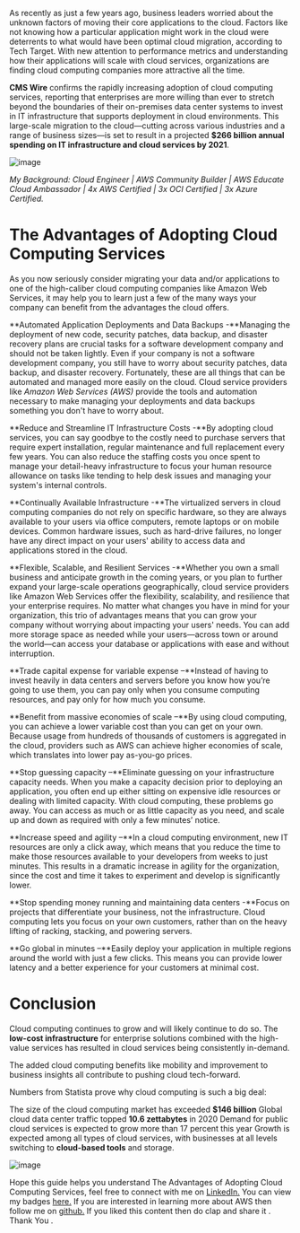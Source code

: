 As recently as just a few years ago, business leaders worried about the unknown factors of moving their core applications to the cloud. Factors like not knowing how a particular application might work in the cloud were deterrents to what would have been optimal cloud migration, according to Tech Target. With new attention to performance metrics and understanding how their applications will scale with cloud services, organizations are finding cloud computing companies more attractive all the time.

**CMS Wire** confirms the rapidly increasing adoption of cloud computing services, reporting that enterprises are more willing than ever to stretch beyond the boundaries of their on-premises data center systems to invest in IT infrastructure that supports deployment in cloud environments. This large-scale migration to the cloud—cutting across various industries and a range of business sizes—is set to result in a projected **$266 billion annual spending on IT infrastructure and cloud services by 2021**.

![image](https://dev-to-uploads.s3.amazonaws.com/uploads/articles/mz47et8v0hdg80nwa08h.png)

*My Background: Cloud Engineer | AWS Community Builder | AWS Educate Cloud Ambassador | 4x AWS Certified | 3x OCI Certified | 3x Azure Certified.* 

# The Advantages of Adopting Cloud Computing Services

As you now seriously consider migrating your data and/or applications to one of the high-caliber cloud computing companies like Amazon Web Services, it may help you to learn just a few of the many ways your company can benefit from the advantages the cloud offers.

**Automated Application Deployments and Data Backups -**Managing the deployment of new code, security patches, data backup, and disaster recovery plans are crucial tasks for a software development company and should not be taken lightly. Even if your company is not a software development company, you still have to worry about security patches, data backup, and disaster recovery. Fortunately, these are all things that can be automated and managed more easily on the cloud. Cloud service providers like *Amazon Web Services (AWS)* provide the tools and automation necessary to make managing your deployments and data backups something you don't have to worry about.

**Reduce and Streamline IT Infrastructure Costs -**By adopting cloud services, you can say goodbye to the costly need to purchase servers that require expert installation, regular maintenance and full replacement every few years. You can also reduce the staffing costs you once spent to manage your detail-heavy infrastructure to focus your human resource allowance on tasks like tending to help desk issues and managing your system's internal controls.

**Continually Available Infrastructure -**The virtualized servers in cloud computing companies do not rely on specific hardware, so they are always available to your users via office computers, remote laptops or on mobile devices. Common hardware issues, such as hard-drive failures, no longer have any direct impact on your users' ability to access data and applications stored in the cloud.

**Flexible, Scalable, and Resilient Services -**Whether you own a small business and anticipate growth in the coming years, or you plan to further expand your large-scale operations geographically, cloud service providers like Amazon Web Services offer the flexibility, scalability, and resilience that your enterprise requires. No matter what changes you have in mind for your organization, this trio of advantages means that you can grow your company without worrying about impacting your users' needs. You can add more storage space as needed while your users—across town or around the world—can access your database or applications with ease and without interruption.

**Trade capital expense for variable expense –**Instead of having to invest heavily in data centers and servers before you know how you’re going to use them, you can pay only when you consume computing resources, and pay only for how much you consume.

**Benefit from massive economies of scale –**By using cloud computing, you can achieve a lower variable cost than you can get on your own. Because usage from hundreds of thousands of customers is aggregated in the cloud, providers such as AWS can achieve higher economies of scale, which translates into lower pay as-you-go prices.

**Stop guessing capacity –**Eliminate guessing on your infrastructure capacity needs. When you make a capacity decision prior to deploying an application, you often end up either sitting on expensive idle resources or dealing with limited capacity. With cloud computing, these problems go away. You can access as much or as little capacity as you need, and scale up and down as required with only a few minutes’ notice.

**Increase speed and agility –**In a cloud computing environment, new IT resources are only a click away, which means that you reduce the time to make those resources available to your developers from weeks to just minutes. This results in a dramatic increase in agility for the organization, since the cost and time it takes to experiment and develop is significantly lower.

**Stop spending money running and maintaining data centers -**Focus on projects that differentiate your business, not the infrastructure. Cloud computing lets you focus on your own customers, rather than on the heavy lifting of racking, stacking, and powering servers.

**Go global in minutes –**Easily deploy your application in multiple regions around the world with just a few clicks. This means you can provide lower latency and a better experience for your customers at minimal cost.

# Conclusion

Cloud computing continues to grow and will likely continue to do so. The **low-cost infrastructure** for enterprise solutions combined with the high-value services has resulted in cloud services being consistently in-demand.

The added cloud computing benefits like mobility and improvement to business insights all contribute to pushing cloud tech-forward.

Numbers from Statista prove why cloud computing is such a big deal:

The size of the cloud computing market has exceeded **$146 billion**
Global cloud data center traffic topped **10.6 zettabytes** in 2020
Demand for public cloud services is expected to grow more than 17 percent this year
Growth is expected among all types of cloud services, with businesses at all levels switching to **cloud-based tools** and storage.

![image](https://dev-to-uploads.s3.amazonaws.com/uploads/articles/nvz7rex7fklqxlz3rf3n.png)
 

Hope this guide helps you understand The Advantages of Adopting Cloud Computing Services, feel free to connect with me on [LinkedIn.](https://www.linkedin.com/in/adit-modi-2a4362191/)
You can view my badges [here.](https://www.youracclaim.com/users/adit-modi/badges)
If you are interested in learning more about AWS then follow me on [github.](https://github.com/AditModi)
If you liked this content then do clap and share it . Thank You .